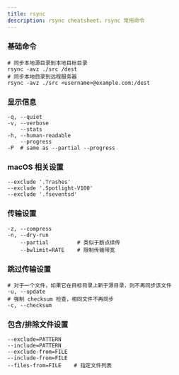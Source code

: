 ```yaml
---
title: rsync
description: rsync cheatsheet，rsync 常用命令
---
```


### 基础命令
```shell
# 同步本地源目录到本地目标目录
rsync -avz ./src /dest
# 同步本地目录到远程服务器
rsync -avz ./src <username>@example.com:/dest
```

### 显示信息
```shell
-q, --quiet
-v, --verbose
    --stats
-h, --human-readable
    --progress
-P  # same as --partial --progress
```

### macOS 相关设置
```shell
--exclude '.Trashes'
--exclude '.Spotlight-V100'
--exclude '.fseventsd'
```

### 传输设置
```shell
-z, --compress
-n, --dry-run
    --partial         # 类似于断点续传
    --bwlimit=RATE    # 限制传输带宽
```

### 跳过传输设置
```shell
# 对于一个文件，如果它在目标目录上新于源目录，则不再同步该文件
-u, --update   
# 强制 checksum 检查，相同文件不再同步
-c, --checksum
```

### 包含/排除文件设置
```shell
--exclude=PATTERN
--include=PATTERN
--exclude-from=FILE
--include-from=FILE
--files-from=FILE    # 指定文件列表
```